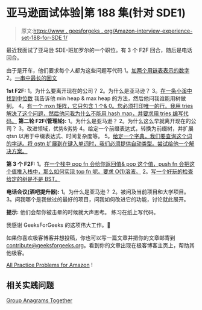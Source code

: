 # 亚马逊面试体验|第 188 集(针对 SDE1)

> 原文:[https://www . geesforgeks . org/Amazon-interview-experience-set-188-for-SDE 1/](https://www.geeksforgeeks.org/amazon-interview-experience-set-188-for-sde1/)

最近我面试了亚马逊 SDE-班加罗尔的一个职位。有 3 个 F2F 回合，随后是电话回合。

由于是开车，他们要求每个人都为这些问题写代码
1。[加两个用链表表示的数字](https://practice.geeksforgeeks.org/problems/add-two-numbers-represented-by-linked-lists/1)
2。[一串中最长的回文](https://practice.geeksforgeeks.org/problems/longest-palindrome-in-a-string/0)

**1st F2F:**
1。为什么要离开现在的公司？
2。为什么是亚马逊？
3。[在一条小溪中找到中位数](https://practice.geeksforgeeks.org/problems/find-median-in-a-stream/0)
我告诉他 min heap & max heap 的方法，然后他问我谁能用树做到。
4。[有一个 mxn 矩阵，它只包含 1 个& 0。您必须打印唯一的行。我用 tries 解决了这个问题，然后他问我为什么不能用 hash map，并要求用 tries 编写代码。](https://practice.geeksforgeeks.org/problems/unique-rows-in-boolean-matrix/1)
**第二轮 F2F(管理轮):**
1。为什么是亚马逊？
2。为什么这么早就离开现在的公司？
3。改进领域，优势&劣势
4。给定一个前缀表达式，转换为前缀树，并扩展 qtsn 以用于中缀表达式、时间复杂度等。
5。[给定一个字典，我们要查询这个词的字谜。将 qstn 扩展到在键入单词时，我们必须提供自动类型。尝试给他一个解决方案。](https://practice.geeksforgeeks.org/problems/k-anagrams-1/0)

**第 3 个 F2F:**
1。[在一个栈中 pop fn 会给你返回值& pop 这个值，push fn 会把这个值推入栈中，那么如何实现 top fn 呢。要求 O(1)溶液。](https://practice.geeksforgeeks.org/problems/special-stack/1)
2。[写一个好玩的检查给定的树是不是 BST。](https://practice.geeksforgeeks.org/problems/check-for-bst/1)

**电话会议(酒吧提升器):**
1。为什么是亚马逊？
2。被问及当前项目和大学项目。
3。问我哪个是我做过的最好的项目，问我如何改进它的功能，讨论就此展开。

**提示:**
他们会帮你被击晕的时候就大声思考。
练习在纸上写代码。

我感谢 GeeksForGeeks 的这项伟大工作。🙂

如果你喜欢极客博客并想投稿，你也可以写一篇文章并把你的文章邮寄到 contribute@geeksforgeeks.org。看到你的文章出现在极客博客主页上，帮助其他极客。

[All Practice Problems for Amazon](https://practice.geeksforgeeks.org/company/Amazon/) !

## 相关实践问题

[Group Anagrams Together](https://practice.geeksforgeeks.org/problems/k-anagrams-1/0)